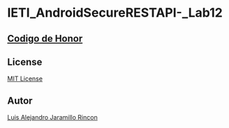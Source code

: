 # IETI_AndroidSecureRESTAPI-_Lab12

## [Codigo de Honor](/CoHonor.txt)

## License
[MIT License ](/LICENSE)

## Autor
[Luis Alejandro Jaramillo Rincon](https://github.com/luisalejandrojaramillo)
